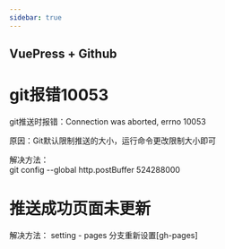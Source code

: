 ```yaml
---
sidebar: true
---
```

## VuePress + Github
# git报错10053
git推送时报错：Connection was aborted, errno 10053  

原因：Git默认限制推送的大小，运行命令更改限制大小即可  

解决方法：  
    git config --global http.postBuffer 524288000  

# 推送成功页面未更新
解决方法： setting - pages  分支重新设置[gh-pages]